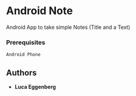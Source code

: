 # Android Note
Android App to take simple Notes (Title and a Text)

### Prerequisites

```
Android Phone
```

## Authors

* **Luca Eggenberg** 

